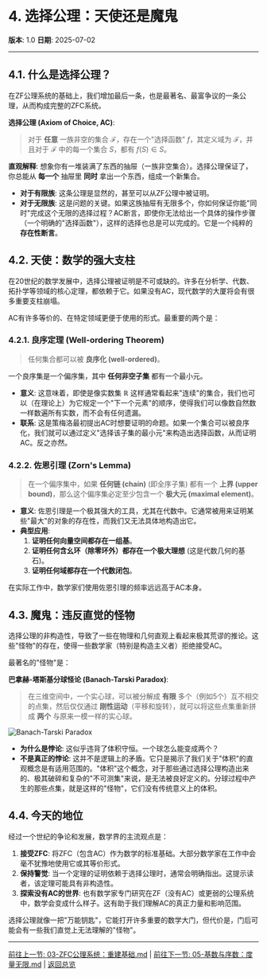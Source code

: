 # 4. 选择公理：天使还是魔鬼

**版本**: 1.0
**日期**: 2025-07-02

---

## 4.1. 什么是选择公理？

在ZF公理系统的基础上，我们增加最后一条，也是最著名、最富争议的一条公理，从而构成完整的ZFC系统。

**选择公理 (Axiom of Choice, AC)**:
> 对于 **任意** 一族非空的集合 $\mathcal{F}$，存在一个"选择函数" $f$，其定义域为 $\mathcal{F}$，并且对于 $\mathcal{F}$ 中的每一个集合 $S$，都有 $f(S) \in S$。

**直观解释**:
想象你有一堆装满了东西的抽屉（一族非空集合）。选择公理保证了，你总能从 **每一个** 抽屉里 **同时** 拿出一个东西，组成一个新集合。

* **对于有限族**: 这条公理是显然的，甚至可以从ZF公理中被证明。
* **对于无限族**: 这是问题的关键。如果这族抽屉有无限多个，你如何保证你能"同时"完成这个无限的选择过程？AC断言，即使你无法给出一个具体的操作步骤（一个明确的"选择函数"），这样的选择也总是可以完成的。它是一个纯粹的 **存在性断言**。

## 4.2. 天使：数学的强大支柱

在20世纪的数学发展中，选择公理被证明是不可或缺的。许多在分析学、代数、拓扑学等领域的核心定理，都依赖于它。如果没有AC，现代数学的大厦将会有很多重要支柱崩塌。

AC有许多等价的、在特定领域更便于使用的形式。最重要的两个是：

### 4.2.1. 良序定理 (Well-ordering Theorem)
>
> 任何集合都可以被 **良序化 (well-ordered)**。

一个良序集是一个偏序集，其中 **任何非空子集** 都有一个最小元。

* **意义**: 这意味着，即使是像实数集 $\mathbb{R}$ 这样通常看起来"连续"的集合，我们也可以（在理论上）为它规定一个"下一个元素"的顺序，使得我们可以像数自然数一样数遍所有实数，而不会有任何遗漏。
* **联系**: 这是策梅洛最初提出AC时想要证明的命题。如果一个集合可以被良序化，我们就可以通过定义"选择该子集的最小元"来构造出选择函数，从而证明AC。反之亦然。

### 4.2.2. 佐恩引理 (Zorn's Lemma)
>
> 在一个偏序集中，如果 **任何链 (chain)** (即全序子集) 都有一个 **上界 (upper bound)**，那么这个偏序集必定至少包含一个 **极大元 (maximal element)**。

* **意义**: 佐恩引理是一个极其强大的工具，尤其在代数中。它通常被用来证明某些"最大"的对象的存在性，而我们又无法具体地构造出它。
* **典型应用**:
    1. **证明任何向量空间都存在一组基**。
    2. **证明任何含幺环（除零环外）都存在一个极大理想** (这是代数几何的基石)。
    3. **证明任何域都存在一个代数闭包**。

在实际工作中，数学家们使用佐恩引理的频率远远高于AC本身。

## 4.3. 魔鬼：违反直觉的怪物

选择公理的非构造性，导致了一些在物理和几何直观上看起来极其荒谬的推论。这些"怪物"的存在，使得一些数学家（特别是构造主义者）拒绝接受AC。

最著名的"怪物"是：

**巴拿赫-塔斯基分球怪论 (Banach-Tarski Paradox)**:
> 在三维空间中，一个实心球，可以被分解成 **有限** 多个（例如5个）互不相交的点集，然后仅仅通过 **刚性运动**（平移和旋转），就可以将这些点集重新拼成 **两个** 与原来一模一样的实心球。

![Banach-Tarski Paradox](https://upload.wikimedia.org/wikipedia/commons/thumb/3/30/Banach-Tarski_decomposition.svg/300px-Banach-Tarski_decomposition.svg.png)

* **为什么是悖论**: 这似乎违背了体积守恒。一个球怎么能变成两个？
* **不是真正的悖论**: 这并不是逻辑上的矛盾。它只是揭示了我们关于"体积"的直观概念是有适用范围的。"体积"这个概念，对于那些通过选择公理构造出来的、极其破碎和复杂的"不可测集"来说，是无法被良好定义的。分球过程中产生的那些点集，就是这样的"怪物"，它们没有传统意义上的体积。

## 4.4. 今天的地位

经过一个世纪的争论和发展，数学界的主流观点是：

1. **接受ZFC**: 将ZFC（包含AC）作为数学的标准基础。大部分数学家在工作中会毫不犹豫地使用它或其等价形式。
2. **保持警觉**: 当一个定理的证明依赖于选择公理时，通常会明确指出。这提示读者，该定理可能具有非构造性。
3. **探索没有AC的世界**: 也有数学家专门研究在ZF（没有AC）或更弱的公理系统中，数学会变成什么样子。这有助于我们理解AC的真正力量和影响范围。

选择公理就像一把"万能钥匙"，它能打开许多重要的数学大门，但代价是，门后可能会有一些我们直觉上无法理解的"怪物"。

---
[前往上一节: 03-ZFC公理系统：重建基础.md](./03-ZFC公理系统：重建基础.md) | [前往下一节: 05-基数与序数：度量无限.md](./05-基数与序数：度量无限.md) | [返回总览](./00-集合论总览.md)
